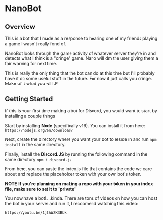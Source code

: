 # NanoBot

## Overview 

This is a bot that I made as a response to hearing one of my friends playing a game 
I wasn't really fond of.

NanoBot looks through the game activity of whatever server they're in and detects what 
I think is a "cringe" game. Nano will dm the user giving them a fair warning for next time.

This is really the only thing that the bot can do at this time but I'll probably have it do some
useful stuff in the future. For now it just calls you cringe. Make of it what you will :P

## Getting Started

If this is your first time making a bot for Discord, you would want to start by installing a couple things

Start by installing **Node** (specifically v16). You can install it from here: `https://nodejs.org/en/download/`

Next, create the directory where you want your bot to reside in and run `npm install` in the same directory.

Finally, install the **Discord.JS** by running the following command in the same directory `npm i discord.js`

From here, you can paste the index.js file that contains the code we care about and replace the placeholder 
token with your own bot's token.

**NOTE**
**If you're planning on making a repo with your token in your index file, make sure to set it to 'private'**

You now have a bot!....kinda. There are tons of videos on how you can host the bot in your server and run it,
I reccomend watching this video: 

`https://youtu.be/1jtAWZK3Bbk`


